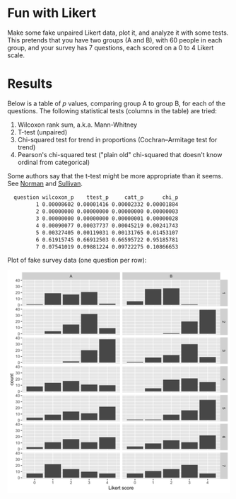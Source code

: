 Fun with Likert
========

Make some fake unpaired Likert data, plot it, and analyze it with some
tests. This pretends that you have two groups (A and B), with 60
people in each group, and your survey has 7 questions, each scored on
a 0 to 4 Likert scale.

Results
========

Below is a table of *p* values, comparing group A to group B, for each
of the questions. The following statistical tests (columns in the
table) are tried:

1. Wilcoxon rank sum, a.k.a. Mann-Whitney
2. T-test (unpaired)
3. Chi-squared test for trend in proportions (Cochran–Armitage test for trend)
4. Pearson's chi-squared test ("plain old" chi-squared that doesn't
know ordinal from categorical)

Some authors say that the t-test might be more appropriate than it
seems. See [Norman] and [Sullivan].

[Norman]: https://www.ncbi.nlm.nih.gov/pubmed/20146096 "Norman G. Adv
Health Sci Educ Theory Pract. 2010 Dec;15(5):625-32."

[Sullivan]: https://www.ncbi.nlm.nih.gov/pubmed/24454995 "Sullivan &
Artino. J Grad Med Educ. 2013 Dec; 5(4): 541–542."



```
  question wilcoxon_p    ttest_p     catt_p      chi_p
         1 0.00008602 0.00001416 0.00002332 0.00001884
         2 0.00000000 0.00000000 0.00000000 0.00000003
         3 0.00000000 0.00000000 0.00000001 0.00000028
         4 0.00090077 0.00037737 0.00045219 0.00241743
         5 0.00327405 0.00119031 0.00131765 0.01453107
         6 0.61915745 0.66912503 0.66595722 0.95185781
         7 0.07541019 0.09881224 0.09722275 0.10866653
```

Plot of fake survey data (one question per row):

![plot of likert data](facet_grid.png "Plot of Likert data")

